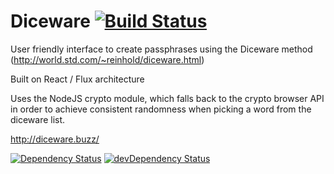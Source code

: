 # Diceware [![Build Status][ci-img]][ci]

[ci-img]: https://travis-ci.org/TCotton/diceware-react-flux.svg
[ci]: https://travis-ci.org/TCotton/diceware-react-flux

User friendly interface to create passphrases using the Diceware method (http://world.std.com/~reinhold/diceware.html)

Built on React / Flux architecture

Uses the NodeJS crypto module, which falls back to the crypto browser API in order to achieve consistent randomness when picking a word from the diceware list.

http://diceware.buzz/

[![Dependency Status](https://david-dm.org/tcotton/diceware-react-flux.svg?style=flat-square)](https://david-dm.org/tcotton/diceware-react-flux)
[![devDependency Status](https://david-dm.org/tcotton/portfolio/dev-status.svg?style=flat-square)](https://david-dm.org/tcotton/diceware-react-flux#info=devDependencies)